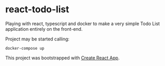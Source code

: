 # react-todo-list

Playing with react, typescript and docker to make a very simple Todo List application entirely on the front-end.

Project may be started calling:
```shell
docker-compose up
```


This project was bootstrapped with [Create React App](https://github.com/facebook/create-react-app).
